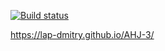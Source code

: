 [![Build status](https://ci.appveyor.com/api/projects/status/11ccmitxjynf8qv5?svg=true)](https://ci.appveyor.com/project/lap-Dmitry78317/ahj-3)

https://lap-dmitry.github.io/AHJ-3/